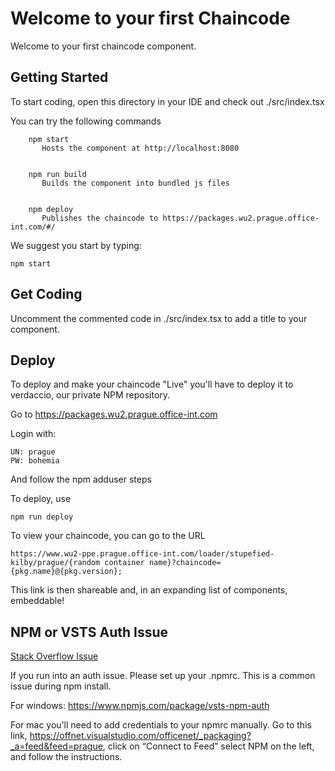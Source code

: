 # Welcome to your first Chaincode

Welcome to your first chaincode component.

## Getting Started
To start coding, open this directory in your IDE and check out ./src/index.tsx

You can try the following commands

````
    npm start
       Hosts the component at http://localhost:8080


    npm run build
       Builds the component into bundled js files


    npm deploy
       Publishes the chaincode to https://packages.wu2.prague.office-int.com/#/
````

We suggest you start by typing:
	
    npm start


## Get Coding

Uncomment the commented code in ./src/index.tsx to add a title to your component.


## Deploy

To deploy and make your chaincode "Live" you'll have to deploy it to verdaccio, our private NPM repository.

Go to https://packages.wu2.prague.office-int.com

Login with:

    UN: prague
    PW: bohemia

And follow the npm adduser steps

To deploy, use

    npm run deploy


To view your chaincode, you can go to the URL

    https://www.wu2-ppe.prague.office-int.com/loader/stupefied-kilby/prague/{random container name}?chaincode={pkg.name}@{pkg.version};

This link is then shareable and, in an expanding list of components, embeddable!

## NPM or VSTS Auth Issue

[Stack Overflow Issue](https://stackoverflow.microsoft.com/questions/137930/npm-install-fails-with-auth-issues/137931#137931)

If you run into an auth issue. Please set up your .npmrc. This is a common issue during npm install.

For windows: https://www.npmjs.com/package/vsts-npm-auth

For mac you’ll need to add credentials to your npmrc manually. Go to this link, https://offnet.visualstudio.com/officenet/_packaging?_a=feed&feed=prague, click on “Connect to Feed” select NPM on the left, and follow the instructions.


